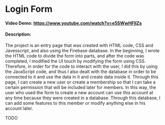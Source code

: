 # Login Form 
#### Video Demo:  <https://www.youtube.com/watch?v=e5SWwHFllZs>
#### Description: 
The project is an entry page that was created with HTML code, CSS and Javesscript, and also using the Firebase database.
In the beginning, I wrote the HTML code to divide the form into parts, and after the code was completed, I modified the UI touch by modifying the form using CSS.
Therefore, in order for the code to interact with the user, I did this by using the JavaScript code, and thus I also dealt with the database in order to be connected to it and use the data in it and create data inside it.
Through this page, I can create a new user or create a membership so that I can take a certain permission that will be included later for members.
In this way, the user who used the form to create a new account can use this account at any time because they were created in a database. Through this database, I can add some features to this member or modify anything else in his account later.

TODO
